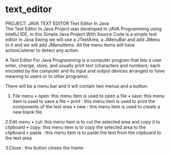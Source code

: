 # text_editor
PROJECT: JAVA TEXT EDITOR
 Text Editor In Java  
The Text Editor In Java Project was developed in JAVA Programming using IntelliJ IDE, 
In this Simple Java Project With Source Code is a simple text editor in Java Swing we will use a JTextArea, a JMenuBar and add JMenu to it and we will add JMenuItems.
All the menu items will have actionListener to detect any action.

A Text Editor For Java Programming is a computer program that lets a user enter, change, store, 
and usually print text (characters and numbers, each encoded by the computer and its input and output devices
arranged to have meaning to users or to other programs).

There will be a menu bar and it will contain two menus and a button: 

1.	File menu
•	open: this menu item is used to open a file
•	save: this menu item is used to save a file
•	print : this menu item is used to print the components of the text area
•	new : this menu item is used to create a new blank file


 2.Edit menu
•	cut: this menu item is to cut the selected area and copy it to clipboard
•	copy: this menu item is to copy the selected area to the clipboard
•	paste : this menu item is to paste the text from the clipboard to the text area

 3.Close : this button closes the frame


